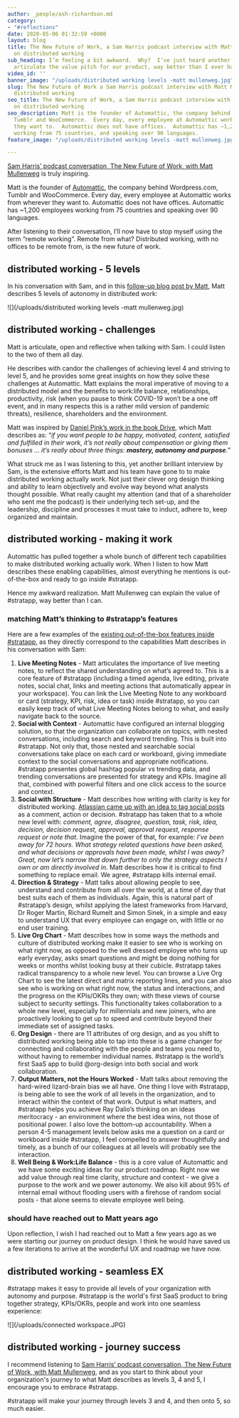 ```yaml
---
author: _people/ash-richardson.md
category:
- "#reflections"
date: 2020-05-06 01:32:59 +0000
layout: blog
title: The New Future of Work, a Sam Harris podcast interview with Matt Mullenweg
  on distributed working
sub_heading: I’m feeling a bit awkward.  Why?  I’ve just heard another tech founder
  articulate the value pitch for our product, way better than I ever have.
video_id: ''
banner_image: "/uploads/distributed working levels -matt mullenweg.jpg"
slug: The New Future of Work a Sam Harris podcast interview with Matt Mullenweg on
  distributed working
seo_title: The New Future of Work, a Sam Harris podcast interview with Matt Mullenweg
  on distributed working
seo_description: Matt is the founder of Automattic, the company behind Wordpress.com,
  Tumblr and WooCommerce.  Every day, every employee at Automattic works from wherever
  they want to.  Automattic does not have offices.  Automattic has ~1,200 employees
  working from 75 countries, and speaking over 90 languages.
feature_image: "/uploads/distributed working levels -matt mullenweg.jpg"

---
```

[Sam Harris’ podcast conversation, The New Future of Work, with Matt Mullenweg](https://samharris.org/podcasts/194-new-future-work/ "The New Future of Work") is truly inspiring.

Matt is the founder of [Automattic](https://automattic.com/ "Automattic"), the company behind Wordpress.com, Tumblr and WooCommerce. Every day, every employee at Automattic works from wherever they want to. Automattic does not have offices. Automattic has \~1,200 employees working from 75 countries and speaking over 90 languages.

After listening to their conversation, I’ll now have to stop myself using the term “remote working”. Remote from what? Distributed working, with no offices to be remote from, is the new future of work.

## distributed working - 5 levels

In his conversation with Sam, and in this [follow-up blog post by Matt](https://ma.tt/2020/04/five-levels-of-autonomy/ "Distributed Work's Five Levels of Automony"), Matt describes 5 levels of autonomy in distributed work:

![](/uploads/distributed working levels -matt mullenweg.jpg)

## distributed working - challenges

Matt is articulate, open and reflective when talking with Sam. I could listen to the two of them all day.

He describes with candor the challenges of achieving level 4 and striving to level 5, and he provides some great insights on how they solve these challenges at Automattic. Matt explains the moral imperative of moving to a distributed model and the benefits to work:life balance, relationships, productivity, risk (when you pause to think COVID-19 won’t be a one off event, and in many respects this is a rather mild version of pandemic threats), resilience, shareholders and the environment.

Matt was inspired by [Daniel Pink’s work in the book Drive](https://www.amazon.com.au/Drive-Surprising-Truth-About-Motivates/dp/1594484805 "Drive: The Surprising Truth About What Motivates Us"), which Matt describes as: “_if you want people to be happy, motivated, content, satisfied and fulfilled in their work, it’s not really about compensation or giving them bonuses … it’s really about three things: **mastery, autonomy and purpose**._”

What struck me as I was listening to this, yet another brilliant interview by Sam, is the extensive efforts Matt and his team have gone to to make distributed working actually work. Not just their clever org design thinking and ability to learn objectively and evolve way beyond what analysts thought possible. What really caught my attention (and that of a shareholder who sent me the podcast) is their underlying tech set-up, and the leadership, discipline and processes it must take to induct, adhere to, keep organized and maintain.

## distributed working - making it work

Automattic has pulled together a whole bunch of different tech capabilities to make distributed working actually work. When I listen to how Matt describes these enabling capabilities, almost everything he mentions is out-of-the-box and ready to go inside #stratapp.

Hence my awkward realization. Matt Mullenweg can explain the value of #stratapp, way better than I can.

### matching Matt’s thinking to #stratapp’s features

Here are a few examples of the [existing out-of-the-box features inside #stratapp](https://stratappsaas.com/features/ "stratapp's features"), as they directly correspond to the capabilities Matt describes in his conversation with Sam:

1. **Live Meeting Notes** - Matt articulates the importance of live meeting notes, to reflect the shared understanding on what’s agreed to. This is a core feature of #stratapp (including a timed agenda, live editing, private notes, social chat, links and meeting actions that automatically appear in your workspace). You can link the Live Meeting Note to any workboard or card (strategy, KPI, risk, idea or task) inside #stratapp, so you can easily keep track of what Live Meeting Notes belong to what, and easily navigate back to the source.
2. **Social with Context** - Automattic have configured an internal blogging solution, so that the organization can collaborate on topics, with nested conversations, including search and keyword trending. This is built into #stratapp. Not only that, those nested and searchable social conversations take place on each card or workboard, giving immediate context to the social conversations and appropriate notifications. #stratapp presentes global hashtag popular vs trending data, and trending conversations are presented for strategy and KPIs. Imagine all that, combined with powerful filters and one click access to the source and context.
3. **Social with Structure** - Matt describes how writing with clarity is key for distributed working. [Atlassian came up with an idea to tag social posts](https://stratappsaas.com/blog/atlassian-stride-social-with-structure/ "Atlassian thought of it, #stratapp’s done it - social with structure") as a comment, action or decision. #stratapp has taken that to a whole new level with: _comment, agree, disagree, question, task, risk, idea, decision, decision request, approval, approval request, response request or note that_. Imagine the power of that, for example: _I’ve been away for 72 hours. What strategy related questions have been asked, and what decisions or approvals have been made, whilst I was away? Great, now let’s narrow that down further to only the strategy aspects I own or am directly involved in._ Matt describes how it is critical to find something to replace email. We agree, #stratapp kills internal email.
4. **Direction & Strategy** - Matt talks about allowing people to see, understand and contribute from all over the world, at a time of day that best suits each of them as individuals. Again, this is natural part of #stratapp’s design, whilst applying the latest frameworks from Harvard, Dr Roger Martin, Richard Rumelt and Simon Sinek, in a simple and easy to understand UX that every employee can engage on, with little or no end user training.
5. **Live Org Chart** - Matt describes how in some ways the methods and culture of distributed working make it easier to see who is working on what right now, as opposed to the well dressed employee who turns up early everyday, asks smart questions and might be doing nothing for weeks or months whilst looking busy at their cubicle. #stratapp takes radical transparency to a whole new level. You can browse a Live Org Chart to see the latest direct and matrix reporting lines, and you can also see who is working on what right now, the status and interactions, and the progress on the KPIs/OKRs they own; with these views of course subject to security settings. This functionality takes collaboration to a whole new level, especially for millennials and new joiners, who are proactively looking to get up to speed and contribute beyond their immediate set of assigned tasks.
6. **Org Design** - there are 11 attributes of org design, and as you shift to distributed working being able to tap into these is a game changer for connecting and collaborating with the people and teams you need to, without having to remember individual names. #stratapp is the world’s first SaaS app to build @org-design into both social and work collaboration.
7. **Output Matters, not the Hours Worked** - Matt talks about removing the hard-wired lizard-brain bias we all have. One thing I love with #stratapp, is being able to see the work of all levels in the organization, and to interact within the context of that work. Output is what matters, and #stratapp helps you achieve Ray Dalio’s thinking on an ideas meritocracy - an environment where the best idea wins, not those of positional power. I also love the bottom-up accountability. When a person 4-5 management levels below asks me a question on a card or workboard inside #stratapp, I feel compelled to answer thoughtfully and timely, as a bunch of our colleagues at all levels will probably see the interaction.
8. **Well Being & Work:Life Balance** - this is a core value of Automattic and we have some exciting ideas for our product roadmap. Right now we add value through real time clarity, structure and context - we give a purpose to the work and we power autonomy. We also kill about 95% of internal email without flooding users with a firehose of random social posts - that alone seems to elevate employee well being.

### should have reached out to Matt years ago

Upon reflection, I wish I had reached out to Matt a few years ago as we were starting our journey on product design. I think he would have saved us a few iterations to arrive at the wonderful UX and roadmap we have now.

## distributed working - seamless EX

\#stratapp makes it easy to provide all levels of your organization with autonomy and purpose.  #stratapp is the world's first SaaS product to bring together strategy, KPIs/OKRs, people and work into one seamless experience:

![](/uploads/connected workspace.JPG)

## distributed working - journey success

I recommend listening to [Sam Harris’ podcast conversation, The New Future of Work, with Matt Mullenweg](https://samharris.org/podcasts/194-new-future-work/ "The New Future of Work"), and as you start to think about your organization's journey to what Matt describes as levels 3, 4 and 5, I encourage you to embrace #stratapp.

\#stratapp will make your journey through levels 3 and 4, and then onto 5, so much easier.